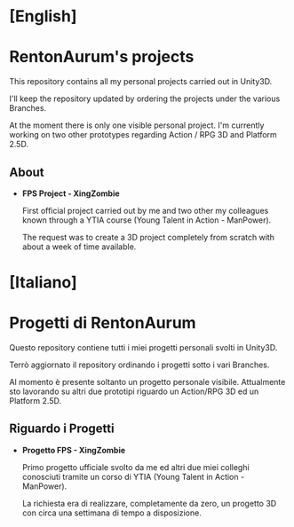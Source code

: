# [English]

# RentonAurum's projects

This repository contains all my personal projects carried out in Unity3D.

I'll keep the repository updated by ordering the projects under the various Branches.

At the moment there is only one visible personal project. I'm currently working on two other prototypes regarding Action / RPG 3D and Platform 2.5D.

## About

- __FPS Project - XingZombie__

    First official project carried out by me and two other my colleagues known through a YTIA course (Young Talent in Action - ManPower).

    The request was to create a 3D project completely from scratch with about a week of time available.

# [Italiano]

# Progetti di RentonAurum

Questo repository contiene tutti i miei progetti personali svolti in Unity3D.

Terrò aggiornato il repository ordinando i progetti sotto i vari Branches.

Al momento è presente soltanto un progetto personale visibile. Attualmente sto lavorando su altri due prototipi riguardo un Action/RPG 3D ed un Platform 2.5D.

## Riguardo i Progetti

- __Progetto FPS - XingZombie__

    Primo progetto ufficiale svolto da me ed altri due miei colleghi conosciuti tramite un corso di YTIA (Young Talent in Action - ManPower).

    La richiesta era di realizzare, completamente da zero, un progetto 3D con circa una settimana di tempo a disposizione.
